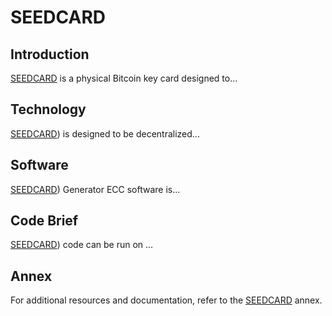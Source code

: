 # SEEDCARD

## Introduction
[SEEDCARD](https://seedcard.github.io/website/index.html) is a physical Bitcoin key card designed to...

## Technology
[SEEDCARD](https://seedcard.github.io/website/technology.html)) is designed to be decentralized...

## Software
[SEEDCARD](https://seedcard.github.io/website/software.html)) Generator ECC software is...

## Code Brief
[SEEDCARD](https://seedcard.github.io/website/code-brief.html)) code can be run on ...

## Annex
For additional resources and documentation, refer to the [SEEDCARD](https://seedcard.github.io/website/annex.html) annex.

